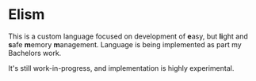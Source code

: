 # Elism

This is a custom language focused on development of **e**asy, but **li**ght and **s**afe **m**emory **m**anagement. Language is being implemented as part my Bachelors work.
 
It's still work-in-progress, and implementation is highly experimental.
